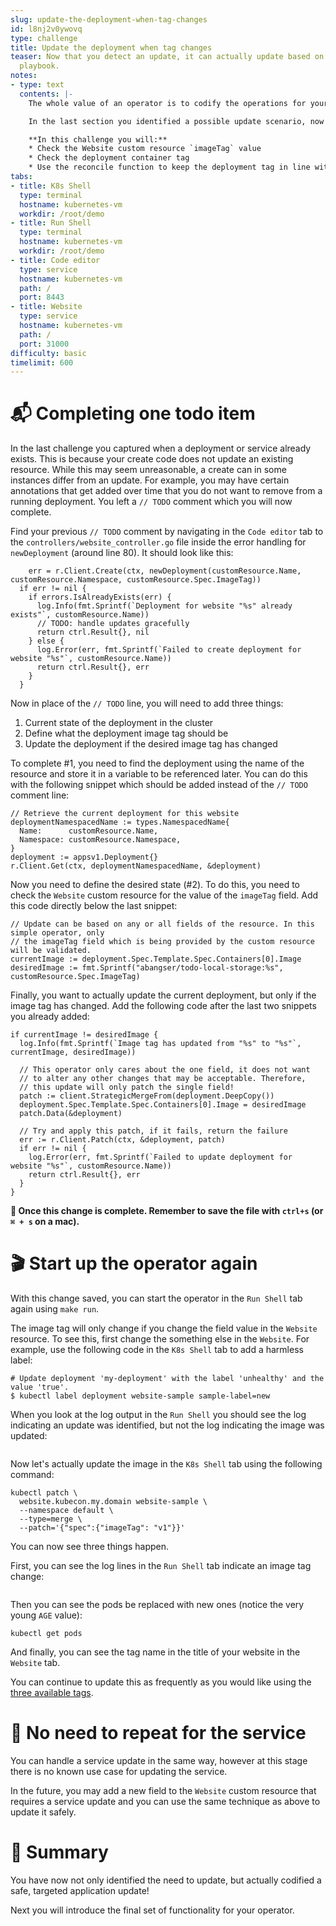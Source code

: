 ```yaml
---
slug: update-the-deployment-when-tag-changes
id: l8nj2v0ywovq
type: challenge
title: Update the deployment when tag changes
teaser: Now that you detect an update, it can actually update based on your operational
  playbook.
notes:
- type: text
  contents: |-
    The whole value of an operator is to codify the operations for your applications.

    In the last section you identified a possible update scenario, now you will codify when and how to update the deployment and service.

    **In this challenge you will:**
    * Check the Website custom resource `imageTag` value
    * Check the deployment container tag
    * Use the reconcile function to keep the deployment tag in line with what is defined in the custom resource
tabs:
- title: K8s Shell
  type: terminal
  hostname: kubernetes-vm
  workdir: /root/demo
- title: Run Shell
  type: terminal
  hostname: kubernetes-vm
  workdir: /root/demo
- title: Code editor
  type: service
  hostname: kubernetes-vm
  path: /
  port: 8443
- title: Website
  type: service
  hostname: kubernetes-vm
  path: /
  port: 31000
difficulty: basic
timelimit: 600
---
```


📬 Completing one todo item
==============

In the last challenge you captured when a deployment or service already exists. This is because your create code does not update an existing resource. While this may seem unreasonable, a create can in some instances differ from an update. For example, you may have certain annotations that get added over time that you do not want to remove from a running deployment. You left a `// TODO` comment which you will now complete.

Find your previous `// TODO` comment by navigating in the `Code editor` tab to the `controllers/website_controller.go` file inside the error handling for `newDeployment` (around line 80). It should look like this:

```
	err = r.Client.Create(ctx, newDeployment(customResource.Name, customResource.Namespace, customResource.Spec.ImageTag))
  if err != nil {
    if errors.IsAlreadyExists(err) {
      log.Info(fmt.Sprintf(`Deployment for website "%s" already exists"`, customResource.Name))
      // TODO: handle updates gracefully
      return ctrl.Result{}, nil
    } else {
      log.Error(err, fmt.Sprintf(`Failed to create deployment for website "%s"`, customResource.Name))
      return ctrl.Result{}, err
    }
  }
```

Now in place of the `// TODO` line, you will need to add three things:
1. Current state of the deployment in the cluster
2. Define what the deployment image tag should be
3. Update the deployment if the desired image tag has changed


To complete #1, you need to find the deployment using the name of the resource and store it in a variable to be referenced later. You can do this with the following snippet which should be added instead of the `// TODO` comment line:
```
// Retrieve the current deployment for this website
deploymentNamespacedName := types.NamespacedName{
  Name:      customResource.Name,
  Namespace: customResource.Namespace,
}
deployment := appsv1.Deployment{}
r.Client.Get(ctx, deploymentNamespacedName, &deployment)
```

Now  you need to define the desired state (#2). To do this, you need to check the `Website` custom resource for the value of the `imageTag` field. Add this code directly below the last snippet:

```
// Update can be based on any or all fields of the resource. In this simple operator, only
// the imageTag field which is being provided by the custom resource will be validated.
currentImage := deployment.Spec.Template.Spec.Containers[0].Image
desiredImage := fmt.Sprintf("abangser/todo-local-storage:%s", customResource.Spec.ImageTag)
```

Finally, you want to actually update the current deployment, but only if the image tag has changed. Add the following code after the last two snippets you already added:

```
if currentImage != desiredImage {
  log.Info(fmt.Sprintf(`Image tag has updated from "%s" to "%s"`, currentImage, desiredImage))

  // This operator only cares about the one field, it does not want
  // to alter any other changes that may be acceptable. Therefore,
  // this update will only patch the single field!
  patch := client.StrategicMergeFrom(deployment.DeepCopy())
  deployment.Spec.Template.Spec.Containers[0].Image = desiredImage
  patch.Data(&deployment)

  // Try and apply this patch, if it fails, return the failure
  err := r.Client.Patch(ctx, &deployment, patch)
  if err != nil {
    log.Error(err, fmt.Sprintf(`Failed to update deployment for website "%s"`, customResource.Name))
    return ctrl.Result{}, err
  }
}
```

**💾 Once this change is complete. Remember to save the file with `ctrl+s` (or `⌘ + s` on a mac).**

🎬 Start up the operator again
==============

With this change saved, you can start the operator in the `Run Shell` tab again using `make run`.

The image tag will only change if you change the field value in the `Website` resource. To see this, first change the something else in the `Website`. For example, use the following code in the `K8s Shell` tab to add a harmless label:

```
# Update deployment 'my-deployment' with the label 'unhealthy' and the value 'true'.
$ kubectl label deployment website-sample sample-label=new
```

When you look at the log output in the `Run Shell` you should see the log indicating an update was identified, but not the log indicating the image was updated:

```

```

Now let's actually update the image in the `K8s Shell` tab using the following command:

```
kubectl patch \
  website.kubecon.my.domain website-sample \
  --namespace default \
  --type=merge \
  --patch='{"spec":{"imageTag": "v1"}}'
```

You can now see three things happen.

First, you can see the log lines in the `Run Shell` tab indicate an image tag change:

```

```

Then you can see the pods be replaced with new ones (notice the very young `AGE` value):

```
kubectl get pods
```

And finally, you can see the tag name in the title of your website in the `Website` tab.

You can continue to update this as frequently as you would like using the [three available tags](https://hub.docker.com/r/abangser/todo-local-storage/tags).


🚷 No need to repeat for the service
==============

You can handle a service update in the same way, however at this stage there is no known use case for updating the service.

In the future, you may add a new field to the `Website` custom resource that requires a service update and you can use the same technique as above to update it safely.


📕 Summary
==============

You have now not only identified the need to update, but actually codified a safe, targeted application update!

Next you will introduce the final set of functionality for your operator.
